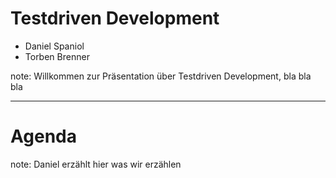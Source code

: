 # Testdriven Development

- Daniel Spaniol 
- Torben Brenner

note: 
Willkommen zur Präsentation über Testdriven Development, bla bla bla

---

# Agenda

note:
Daniel erzählt hier was wir erzählen